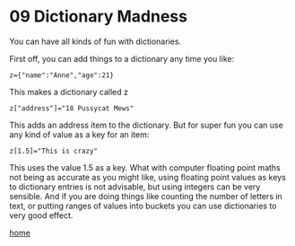 # 09 Dictionary Madness

You can have all kinds of fun with dictionaries. 

First off, you can add things to a dictionary any time you like:
```
z={"name":"Anne","age":21}
```
This makes a dictionary called z
```
z["address"]="18 Pussycat Mews"
```
This adds an address item to the dictionary. But for super fun you can use any kind of value as a key for an item:
```
z[1.5]="This is crazy"
```
This uses the value 1.5 as a key. What with computer floating point maths not being as accurate as you might like, using floating point values as keys to dictionary entries is not advisable, but using integers can be very sensible. And if you are doing things like counting the number of letters in text, or putting ranges of values into buckets you can use dictionaries to very good effect. 

[home](/README.md)